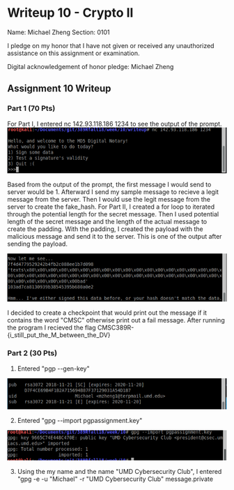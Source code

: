Writeup 10 - Crypto II
=====

Name: Michael Zheng
Section: 0101

I pledge on my honor that I have not given or received any unauthorized assistance on this assignment or examination.

Digital acknowledgement of honor pledge: Michael Zheng

## Assignment 10 Writeup

### Part 1 (70 Pts)
For Part I, I entered nc 142.93.118.186 1234 to see the output of the prompt. 
![Alt text](https://github.com/michaelzheng1/389Rfall18/blob/master/week/10/writeup/Screen(1).png)

Based from the output of the prompt, the first message I would send to server would be 1. Afterward I send my sample message to recieve a legit message from the server. Then I would use the legit message from the server to create the fake_hash. For Part II,  I created a for loop to iterated through the potential length for the secret message. Then I used potential length of the secret message and the length of the actual message to create the padding. With the padding, I created the payload with the malicious message and send it to the server. This is one of the output after sending the payload.

![Alt text](https://github.com/michaelzheng1/389Rfall18/blob/master/week/10/writeup/Screen(2).png)

I decided to create a checkpoint that would print out the message if it contains the word "CMSC" otherwise print out a fail message. After running the program I recieved the flag CMSC389R-{i_still_put_the_M_between_the_DV}

### Part 2 (30 Pts)
1. Entered "pgp --gen-key"

![Alt text](https://github.com/michaelzheng1/389Rfall18/blob/master/week/10/writeup/Screen(3).png)

2. Entered "gpg --import pgpassignment.key"

![Alt text](https://github.com/michaelzheng1/389Rfall18/blob/master/week/10/writeup/Screen(4).png)

3. Using the my name and the name "UMD Cybersecurity Club", I entered "gpg -e -u "Michael" -r "UMD Cybersecurity Club" message.private
